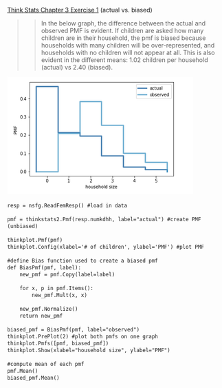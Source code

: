 [Think Stats Chapter 3 Exercise 1](http://greenteapress.com/thinkstats2/html/thinkstats2004.html#toc31) (actual vs. biased)

>> In the below graph, the difference between the actual and observed PMF is evident. If children are asked how many children are in their household, the pmf is biased because households with many children will be over-represented, and households with no children will not appear at all. This is also evident in the different means: 1.02 children per household (actual) vs 2.40 (biased).

![actual_vs_biased](https://github.com/meoriordan/dsp/blob/master/statistics/images/actual%20vs%20biased.png)
```
resp = nsfg.ReadFemResp() #load in data

pmf = thinkstats2.Pmf(resp.numkdhh, label="actual") #create PMF (unbiased)

thinkplot.Pmf(pmf)
thinkplot.Config(xlabel='# of children', ylabel='PMF') #plot PMF

#define Bias function used to create a biased pmf
def BiasPmf(pmf, label):
    new_pmf = pmf.Copy(label=label)

    for x, p in pmf.Items():
        new_pmf.Mult(x, x)
        
    new_pmf.Normalize()
    return new_pmf

biased_pmf = BiasPmf(pmf, label="observed")
thinkplot.PrePlot(2) #plot both pmfs on one graph
thinkplot.Pmfs([pmf, biased_pmf])
thinkplot.Show(xlabel="household size", ylabel="PMF")

#compute mean of each pmf
pmf.Mean()
biased_pmf.Mean()
```
